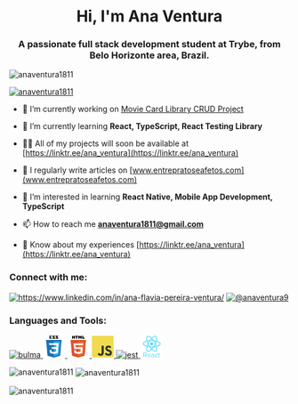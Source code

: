<h1 align="center">Hi, I'm Ana Ventura</h1>
<h3 align="center">A passionate full stack development student at Trybe, from Belo Horizonte area, Brazil.</h3>

<p align="left"> <img src="https://komarev.com/ghpvc/?username=anaventura1811&label=Profile%20views&color=0e75b6&style=flat" alt="anaventura1811" /> </p>

<p align="left"> <a href="https://github.com/ryo-ma/github-profile-trophy"><img src="https://github-profile-trophy.vercel.app/?username=anaventura1811" alt="anaventura1811" /></a> </p>

- 🔭 I’m currently working on [Movie Card Library CRUD Project](https://github.com/tryber/sd-010-a-project-movie-card-library-crud/pull/44)

- 🌱 I’m currently learning **React, TypeScript, React Testing Library**

- 👨‍💻 All of my projects will soon be available at [https://linktr.ee/ana_ventura](https://linktr.ee/ana_ventura)

- 📝 I regularly write articles on [www.entrepratoseafetos.com](www.entrepratoseafetos.com)

- 🔭 I’m interested in learning **React Native, Mobile App Development, TypeScript**

- 📫 How to reach me **anaventura1811@gmail.com**

- 📄 Know about my experiences [https://linktr.ee/ana_ventura](https://linktr.ee/ana_ventura)

<h3 align="left">Connect with me:</h3>
<p align="left">
<a href="https://linkedin.com/in/ana-flavia-pereira-ventura/" target="blank"><img align="center" src="https://raw.githubusercontent.com/rahuldkjain/github-profile-readme-generator/neutral-icons/src/images/icons/Social/linked-in-alt.svg" alt="https://www.linkedin.com/in/ana-flavia-pereira-ventura/" height="30" width="40" /></a>
<a href="https://instagram.com/anaventura9" target="blank"><img align="center" src="https://raw.githubusercontent.com/rahuldkjain/github-profile-readme-generator/neutral-icons/src/images/icons/Social/instagram.svg" alt="@anaventura9" height="30" width="40" /></a>
</p>

<h3 align="left">Languages and Tools:</h3>
<p align="left"> <a href="https://bulma.io/" target="_blank"> <img src="https://raw.githubusercontent.com/gilbarbara/logos/804dc257b59e144eaca5bc6ffd16949752c6f789/logos/bulma.svg" alt="bulma" width="40" height="40"/> </a> <a href="https://www.w3schools.com/css/" target="_blank"> <img src="https://raw.githubusercontent.com/devicons/devicon/master/icons/css3/css3-original-wordmark.svg" alt="css3" width="40" height="40"/> </a> <a href="https://www.w3.org/html/" target="_blank"> <img src="https://raw.githubusercontent.com/devicons/devicon/master/icons/html5/html5-original-wordmark.svg" alt="html5" width="40" height="40"/> </a> <a href="https://developer.mozilla.org/en-US/docs/Web/JavaScript" target="_blank"> <img src="https://raw.githubusercontent.com/devicons/devicon/master/icons/javascript/javascript-original.svg" alt="javascript" width="40" height="40"/> </a> <a href="https://jestjs.io" target="_blank"> <img src="https://www.vectorlogo.zone/logos/jestjsio/jestjsio-icon.svg" alt="jest" width="40" height="40"/> </a> <a href="https://reactjs.org/" target="_blank"> <img src="https://raw.githubusercontent.com/devicons/devicon/master/icons/react/react-original-wordmark.svg" alt="react" width="40" height="40"/> </a> </p>

<p><img align="left" src="https://github-readme-stats.vercel.app/api/top-langs?username=anaventura1811&show_icons=true&locale=en&layout=compact" alt="anaventura1811" /></p>

<p>&nbsp;<img align="center" src="https://github-readme-stats.vercel.app/api?username=anaventura1811&show_icons=true&locale=en" alt="anaventura1811" /></p>

<p><img align="center" src="https://github-readme-streak-stats.herokuapp.com/?user=anaventura1811&" alt="anaventura1811" /></p>
